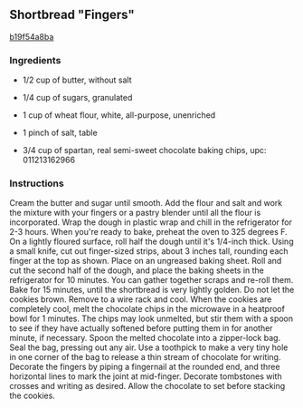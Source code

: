## Shortbread "Fingers"

[b19f54a8ba](http://www.foodnetwork.com/recipes/shortbread-fingers-recipe.html)

### Ingredients

 - 1/2 cup of butter, without salt

 - 1/4 cup of sugars, granulated

 - 1 cup of wheat flour, white, all-purpose, unenriched

 - 1 pinch of salt, table

 - 3/4 cup of spartan, real semi-sweet chocolate baking chips, upc: 011213162966

### Instructions

Cream the butter and sugar until smooth. Add the flour and salt and work the mixture with your fingers or a pastry blender until all the flour is incorporated. Wrap the dough in plastic wrap and chill in the refrigerator for 2-3 hours. When you're ready to bake, preheat the oven to 325 degrees F. On a lightly floured surface, roll half the dough until it's 1/4-inch thick. Using a small knife, cut out finger-sized strips, about 3 inches tall, rounding each finger at the top as shown. Place on an ungreased baking sheet. Roll and cut the second half of the dough, and place the baking sheets in the refrigerator for 10 minutes. You can gather together scraps and re-roll them. Bake for 15 minutes, until the shortbread is very lightly golden. Do not let the cookies brown. Remove to a wire rack and cool. When the cookies are completely cool, melt the chocolate chips in the microwave in a heatproof bowl for 1 minutes. The chips may look unmelted, but stir them with a spoon to see if they have actually softened before putting them in for another minute, if necessary. Spoon the melted chocolate into a zipper-lock bag. Seal the bag, pressing out any air. Use a toothpick to make a very tiny hole in one corner of the bag to release a thin stream of chocolate for writing. Decorate the fingers by piping a fingernail at the rounded end, and three horizontal lines to mark the joint at mid-finger. Decorate tombstones with crosses and writing as desired. Allow the chocolate to set before stacking the cookies.